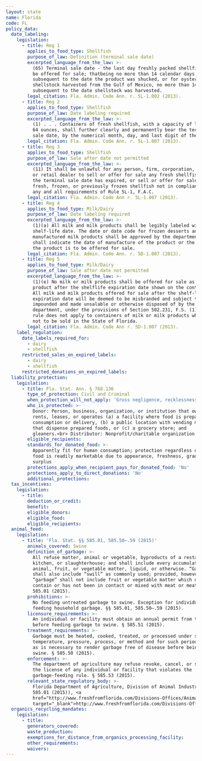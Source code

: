 ```yaml
---
layout: state
name: Florida
code: FL
policy_data:
  date_labeling:
    legislation:
      - title: Reg 1
        applies_to_food_type: Shellfish
        purpose_of_law: Definition (terminal sale date)
        excerpted_language_from_the_law: >-
          (65) Terminal sale date - the last day freshly packed shellfish shall
          be offered for sale; thatbeing no more than 14 calendar days
          subsequent to the date the product was shucked, or for oyster
          shellstock harvested from the Gulf of Mexico, no more than 14 days
          subsequent to the date shellstock was harvested.
        legal_citation: Fla. Admin. Code Ann. r. 5L-1.002 (2013).
      - title: Reg 2
        applies_to_food_type: Shellfish
        purpose_of_law: Date labeling required
        excerpted_language_from_the_law: >-
          (1) . . . Containers of fresh shellfish, with a capacity of less than
          64 ounces, shall further clearly and permanently bear the terminal
          sale date, by the numerical month, day, and last digit of the year.
        legal_citation: Fla. Admin. Code Ann. r. 5L-1.007 (2013).
      - title: Reg 3
        applies_to_food_type: Shellfish
        purpose_of_law: Sale after date not permitted
        excerpted_language_from_the_law: >-
          (11) It shall be unlawful for any person, firm, corporation, wholesale
          or retail dealer to sell or offer for sale any fresh shellfish after
          the terminal sale date has expired, or sell or offer for sale any
          fresh, frozen, or previously frozen shellfish not in compliance with
          any and all requirements of Rule 5L-1, F.A.C.
        legal_citation: Fla. Admin. Code Ann r. 5L-1.007 (2013).
      - title: Reg 4
        applies_to_food_type: Milk/Dairy
        purpose_of_law: Date labeling required
        excerpted_language_from_the_law: >-
          (1)(a) All milk and milk products shall be legibly labeled with their
          shelf-life date. The date or date code for frozen desserts and other
          manufactured milk products shall be approved by the department and
          shall indicate the date of manufacture of the product or the last day
          the product is to be offered for sale.
        legal_citation: Fla. Admin. Code Ann. r. 5D-1.007 (2013).
      - title: Reg 5
        applies_to_food_type: Milk/Dairy
        purpose_of_law: Sale after date not permitted
        excerpted_language_from_the_law: >-
          (1)(e) No milk or milk products shall be offered for sale as a grade A
          product after the shelflife expiration date shown on the container.
          All milk and milk products offered for sale after the shelf-life
          expiration date will be deemed to be misbranded and subject to be
          impounded and made unsalable or otherwise disposed of by the
          department, under the provisions of Section 502.231, F.S. (1)(f) This
          rule does not apply to containers of milk or milk products which are
          not to be sold in the State of Florida.
        legal_citation: Fla. Admin. Code Ann r. 5D-1.007 (2013).
    label_regulation:
      date_labels_required_for:
        - dairy
        - shellfish
      restricted_sales_on_expired_labels:
        - dairy
        - shellfish
      restricted_donations_on_expired_labels:
  liability_protection:
    legislation:
      - title: Fla. Stat. Ann. § 768.136
        type_of_protection: Civil and Criminal
        when_protection_will_not_apply: 'Gross negligence, recklessness, or intentional misconduct'
        who_is_protected: >-
          Donor: Person, business, organization, or institution that owns,
          rents, leases, or operates (a) a facility where food is prepared for
          consumption or delivery, (b) a public location with vending machines
          that dispense prepared foods, or (c) a grocery store; and
          gleaners.<br> Distributor: Nonprofit/charitable organization
        eligible_recipients:
        standards_for_donated_food: >-
          Apparently fit for human consumption; protection regardless of whether
          food is readily marketable due to appearance, freshness, grade, or
          surplus
        protections_apply_when_recipient_pays_for_donated_food: 'No'
        protections_apply_to_direct_donations: 'No'
        additional_protections:
  tax_incentives:
    legislation:
      - title:
        deduction_or_credit:
        benefit:
        eligible_donors:
        eligible_food:
        eligible_recipients:
  animal_feed:
    legislation:
      - title: 'Fla. Stat. §§ 585.01, 585.50–.59 (2015)'
        animals_covered: Swine
        definition_of_garbage: >-
          All refuse matter, animal or vegetable, byproducts of a restaurant,
          kitchen, or slaughterhouse; and shall include every accumulation of
          animal, fruit, or vegetable matter, liquid, or otherwise. “Garbage”
          shall also include “swill” as commonly used; provided, however,
          “garbage” shall not include fruit or vegetable matter which does not
          contain or has not been in contact or mixed with meat or meat parts. §
          585.01 (2015).
        prohibitions: >-
          No feeding untreated garbage to swine. Exception for individuals
          feeding household garbage. §§ 585.01, 585.50–.59 (2015).
        licensure_requirements: >-
          An individual or facility must obtain an annual permit from the state
          before feeding garbage to swine. § 585.51 (2015).
        treatment_requirements: >-
          Garbage must be heated, cooked, treated, or processed under such
          temperature, pressure, process, or method and for such period of time
          as is necessary to render garbage free of disease before being fed to
          swine. § 585.50 (2015).
        enforcement: >-
          The department of agriculture may refuse revoke, cancel, or suspend
          the license of any individual or facility that violates the
          garbage-feeding rule. § 585.53 (2015).
        relevant_state_regulatory_body: >-
          Florida Department of Agriculture, Division of Animal Industry (§
          585.01 (2015)), <a
          href="http://www.freshfromflorida.com/Divisions-Offices/Animal-Industry"
          target="_blank">http://www.freshfromflorida.com/Divisions-Offices/Animal-Industry</a>.
  organics_recycling_mandates:
    legislation:
      - title:
        generators_covered:
        waste_production:
        exemptions_for_distance_from_organics_processing_facility:
        other_requirements:
        waivers:
---
```


